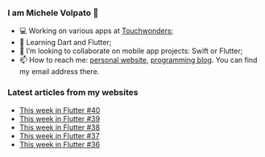 ### I am Michele Volpato 👋

- 💻 Working on various apps at [Touchwonders](https://touchwonders.com);
- 🌱 Learning Dart and Flutter;
- 📱 I’m looking to collaborate on mobile app projects: Swift or Flutter;
- 📫 How to reach me: [personal website](https://volpato.nl), [programming blog](https://ishouldgotosleep.com). You can find my email address there.

### Latest articles from my websites

<!-- BLOG-POST-LIST:START -->
- [This week in Flutter #40](https://ishouldgotosleep.com/news/this-week-in-flutter-40/)
- [This week in Flutter #39](https://ishouldgotosleep.com/news/this-week-in-flutter-39/)
- [This week in Flutter #38](https://ishouldgotosleep.com/news/this-week-in-flutter-38/)
- [This week in Flutter #37](https://ishouldgotosleep.com/news/this-week-in-flutter-37/)
- [This week in Flutter #36](https://ishouldgotosleep.com/news/this-week-in-flutter-36/)
<!-- BLOG-POST-LIST:END -->
